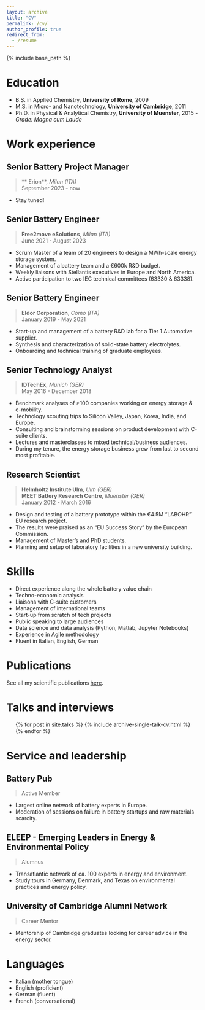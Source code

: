 ```yaml
---
layout: archive
title: "CV"
permalink: /cv/
author_profile: true
redirect_from:
  - /resume
---
```


{% include base_path %}
  
Education
======

* B.S. in Applied Chemistry, **University of Rome**, 2009
* M.S. in Micro- and Nanotechnology, **University of Cambridge**, 2011
* Ph.D. in Physical & Analytical Chemistry, **University of Muenster**, 2015 - *Grade: Magna cum Laude*  

Work experience
======

## Senior Battery Project Manager
> ** Erion**, *Milan (ITA)*    
> September 2023 - now    

  * Stay tuned!

## Senior Battery Engineer
> **Free2move eSolutions**, *Milan (ITA)*    
> June 2021 - August 2023    

  * Scrum Master of a team of 20 engineers to design a MWh-scale energy storage system.
  * Management of a battery team and a €600k R&D budget.
  * Weekly liaisons with Stellantis executives in Europe and North America.
  * Active participation to two IEC technical committees (63330 & 63338).  

## Senior Battery Engineer
> **Eldor Corporation**, *Como (ITA)*    
> January 2019 - May 2021    

  * Start-up and management of a battery R&D lab for a Tier 1 Automotive supplier.
  * Synthesis and characterization of solid-state battery electrolytes.
  * Onboarding and technical training of graduate employees.  

## Senior Technology Analyst
> **IDTechEx**, *Munich (GER)*    
> May 2016 - December 2018    

  * Benchmark analyses of >100 companies working on energy storage & e-mobility.
  * Technology scouting trips to Silicon Valley, Japan, Korea, India, and Europe.
  * Consulting and brainstorming sessions on product development with C-suite clients.
  * Lectures and masterclasses to mixed technical/business audiences.
  * During my tenure, the energy storage business grew from last to second most profitable.  

## Research Scientist
> **Helmholtz Institute Ulm**, *Ulm (GER)*  
> **MEET Battery Research Centre**, *Muenster (GER)*    
> January 2012 - March 2016


  * Design and testing of a battery prototype within the €4.5M “LABOHR” EU research project. 
  * The results were praised as an “EU Success Story” by the European Commission.
  * Management of Master’s and PhD students.
  * Planning and setup of laboratory facilities in a new university building.    
    
Skills
======

 * Direct experience along the whole battery value chain
 * Techno-economic analysis
 * Liaisons with C-suite customers
 * Management of international teams
 * Start-up from scratch of tech projects	
 * Public speaking to large audiences
 * Data science and data analysis (Python, Matlab, Jupyter Notebooks)
 * Experience in Agile methodology
 * Fluent in Italian, English, German   
    
Publications
======

See all my scientific publications [here](https://scholar.google.com/citations?user=B6VW0NYAAAAJ&hl=en&oi=ao "Google Scholar").    
   
Talks and interviews
======

  <ul>{% for post in site.talks %}
    {% include archive-single-talk-cv.html %}
  {% endfor %}</ul>    
    
Service and leadership
======

## Battery Pub
> Active Member

  * Largest online network of battery experts in Europe.
  * Moderation of sessions on failure in battery startups and raw materials scarcity.  

## ELEEP - Emerging Leaders in Energy & Environmental Policy
> Alumnus

  * Transatlantic network of ca. 100 experts in energy and environment.
  * Study tours in Germany, Denmark, and Texas on environmental practices and energy policy.  

## University of Cambridge Alumni Network
> Career Mentor
  
  * Mentorship of Cambridge graduates looking for career advice in the energy sector.  

Languages
======

* Italian (mother tongue)
* English (proficient)
* German (fluent)
* French (conversational)
